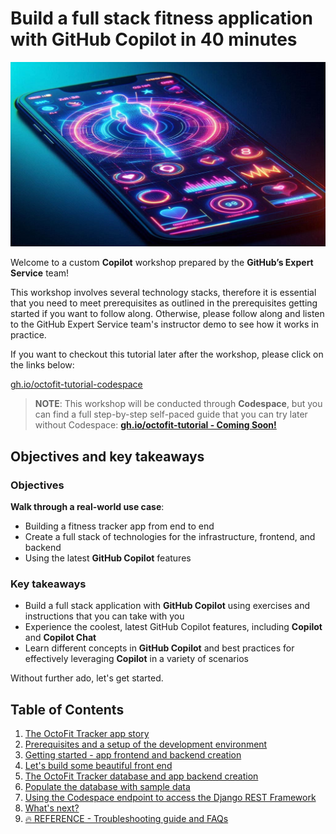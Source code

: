# Build a full stack fitness application with GitHub Copilot in 40 minutes

![Story of Fitness application](images/cover.jpg)

Welcome to a custom **Copilot** workshop prepared by the **GitHub’s Expert Service** team!

This workshop involves several technology stacks, therefore it is essential that you need to meet prerequisites as outlined in the prerequisites getting started if you want to follow along. Otherwise, please follow along and listen to the GitHub Expert Service team's instructor demo to see how it works in practice.

If you want to checkout this tutorial later after the workshop, please click on the links below:

[gh.io/octofit-tutorial-codespace](https://gh.io/octofit-tutorial-codespace)

> **NOTE**: This workshop will be conducted through **Codespace**, but you can find a full step-by-step self-paced guide that you can try later without Codespace:
[**gh.io/octofit-tutorial - Coming Soon!**](https://gh.io/octofit-tutorial)

## Objectives and key takeaways

### Objectives

**Walk through a real-world use case**:

- Building a fitness tracker app from end to end
- Create a full stack of technologies for the infrastructure, frontend, and backend
- Using the latest **GitHub Copilot** features

### Key takeaways

- Build a full stack application with **GitHub Copilot** using exercises and instructions that you can take with you
- Experience the coolest, latest GitHub Copilot features, including **Copilot** and **Copilot Chat**
- Learn different concepts in **GitHub Copilot** and best practices for effectively leveraging **Copilot** in a variety of scenarios

Without further ado, let's get started.

## Table of Contents

1. [The OctoFit Tracker app story](docs/1_Story/README.md)
2. [Prerequisites and a setup of the development environment](docs/2_Prerequisites/README.md)
3. [Getting started - app frontend and backend creation](docs/3_GettingStarted/README.md)
4. [Let's build some beautiful front end](docs/4_FrontEndWork/README.md)
5. [The OctoFit Tracker database and app backend creation](docs/5_BackendSettings/README.md)
6. [Populate the database with sample data](docs/6_PopulateDBwData/README.md)
7. [Using the Codespace endpoint to access the Django REST Framework](docs/7_CodespaceDjangoRESTFramework/README.md)
8. [What's next?](docs/8_WhatsNext/README.md)
9. [:fire: REFERENCE - Troubleshooting guide and FAQs](docs/9_Troubleshooting/README.md)
